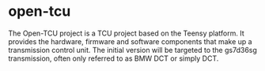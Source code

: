 # open-tcu

The Open-TCU project is a TCU project based on the Teensy platform. It provides the hardware, firmware and software components that make up a transmission control unit. The initial version will be targeted to the gs7d36sg transmission, often only referred to as BMW DCT or simply DCT.
